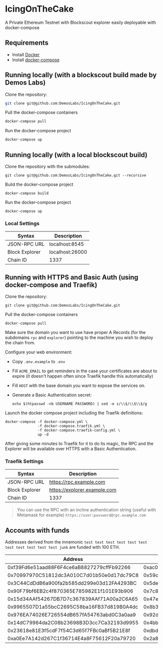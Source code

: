 # IcingOnTheCake

A Private Ethereum Testnet with Blockscout explorer easily deployable with docker-compose

## Requirements

- Install [Docker](https://docs.docker.com/get-docker/)
- Install [docker-compose](https://docs.docker.com/compose/install/)

## Running locally (with a blockscout build made by Demos Labs)

Clone the repository:

```sh
git clone git@github.com:DemosLabs/IcingOnTheCake.git
```

Pull the docker-compose containers

```sh
docker-compose pull
```

Run the docker-compose project

```sh
docker-compose up
```

## Running locally (with a local blockscout build)

Clone the repository with the submodules:

```shell
git clone git@github.com:DemosLabs/IcingOnTheCake.git --recursive
```

Build the docker-compose project

```shell
docker-compose build
```

Run the docker-compose project

```shell
docker-compose up
```

### Local Settings

| Syntax         | Description     |
| -------------- | --------------- |
| JSON-RPC URL   | localhost:8545  |
| Block Explorer | localhost:26000 |
| Chain ID       | 1337            |

## Running with HTTPS and Basic Auth (using docker-compose and Traefik)

Clone the repository:

```shell
git clone git@github.com:DemosLabs/IcingOnTheCake.git
```

Pull the docker-compose containers

```shell
docker-compose pull
```

Make sure the domain you want to use have proper A Records (for the subdomains `rpc` and `explorer`) pointing to the machine you wish to deploy the chain from.

Configure your web environment:

- Copy `.env.example` to `.env`
- Fill `ACME_EMAIL` to get reminders in the case your certificates are about to expire (it doesn't happen often since Traefik handle this automatically)
- Fill `HOST` with the base domain you want to expose the services on.
- Generate a Basic Authentication secret:

  ```shell
  echo $(htpasswd -nb USERNAME PASSWORD) | sed -e s/\\$/\\$\\$/g

  ```

Launch the docker compose project including the Traefik definitions:

```shell
docker-compose -f docker-compose.yml \
               -f docker-compose.traefik.yml \
               -f docker-compose.traefik-config.yml \
               up -d
```

After giving some minutes to Traefik for it to do its magic, the RPC and the Explorer will be available over HTTPS with a Basic Authentication.

### Traefik Settings

| Syntax         | Description                  |
| -------------- | ---------------------------- |
| JSON-RPC URL   | https://rpc.example.com      |
| Block Explorer | https://explorer.example.com |
| Chain ID       | 1337                         |

> You can use the RPC with an incline authentication string (useful with Metamask for example)
> `https://user:password@rpc.example.com`

## Accounts with funds

Addresses derived from the mnemonic `test test test test test test test test test test test junk` are funded with 100 ETH.

| Address                                    | Private Key                                                        |
| ------------------------------------------ | ------------------------------------------------------------------ |
| 0xf39Fd6e51aad88F6F4ce6aB8827279cffFb92266 | 0xac0974bec39a17e36ba4a6b4d238ff944bacb478cbed5efcae784d7bf4f2ff80 |
| 0x70997970C51812dc3A010C7d01b50e0d17dc79C8 | 0x59c6995e998f97a5a0044966f0945389dc9e86dae88c7a8412f4603b6b78690d |
| 0x3C44CdDdB6a900fa2b585dd299e03d12FA4293BC | 0x5de4111afa1a4b94908f83103eb1f1706367c2e68ca870fc3fb9a804cdab365a |
| 0x90F79bf6EB2c4f870365E785982E1f101E93b906 | 0x7c852118294e51e653712a81e05800f419141751be58f605c371e15141b007a6 |
| 0x15d34AAf54267DB7D7c367839AAf71A00a2C6A65 | 0x47e179ec197488593b187f80a00eb0da91f1b9d0b13f8733639f19c30a34926a |
| 0x9965507D1a55bcC2695C58ba16FB37d819B0A4dc | 0x8b3a350cf5c34c9194ca85829a2df0ec3153be0318b5e2d3348e872092edffba |
| 0x976EA74026E726554dB657fA54763abd0C3a0aa9 | 0x92db14e403b83dfe3df233f83dfa3a0d7096f21ca9b0d6d6b8d88b2b4ec1564e |
| 0x14dC79964da2C08b23698B3D3cc7Ca32193d9955 | 0x4bbbf85ce3377467afe5d46f804f221813b2bb87f24d81f60f1fcdbf7cbf4356 |
| 0x23618e81E3f5cdF7f54C3d65f7FBc0aBf5B21E8f | 0xdbda1821b80551c9d65939329250298aa3472ba22feea921c0cf5d620ea67b97 |
| 0xa0Ee7A142d267C1f36714E4a8F75612F20a79720 | 0x2a871d0798f97d79848a013d4936a73bf4cc922c825d33c1cf7073dff6d409c6 |
